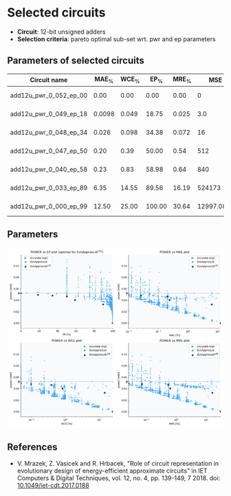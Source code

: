 
Selected circuits
===================
 - **Circuit**: 12-bit unsigned adders
 - **Selection criteria**: pareto optimal sub-set wrt. pwr and ep parameters

Parameters of selected circuits
----------------------------

| Circuit name | MAE<sub>%</sub> | WCE<sub>%</sub> | EP<sub>%</sub> | MRE<sub>%</sub> | MSE | Download |
| --- |  --- | --- | --- | --- | --- | --- | 
| add12u_pwr_0_052_ep_00 | 0.00 | 0.00 | 0.00 | 0.00 | 0 |   [[Verilog<sub>PDK45</sub>](add12u_pwr_0_052_ep_00_pdk45.v)] [[C](add12u_pwr_0_052_ep_00.c)] |
| add12u_pwr_0_049_ep_18 | 0.0098 | 0.049 | 18.75 | 0.025 | 3.0 |  [[Verilog<sub>generic</sub>](add12u_pwr_0_049_ep_18_gen.v)]  [[C](add12u_pwr_0_049_ep_18.c)] |
| add12u_pwr_0_048_ep_34 | 0.026 | 0.098 | 34.38 | 0.072 | 16 |  [[Verilog<sub>generic</sub>](add12u_pwr_0_048_ep_34_gen.v)]  [[C](add12u_pwr_0_048_ep_34.c)] |
| add12u_pwr_0_047_ep_50 | 0.20 | 0.39 | 50.00 | 0.54 | 512 |  [[Verilog<sub>generic</sub>](add12u_pwr_0_047_ep_50_gen.v)]  [[C](add12u_pwr_0_047_ep_50.c)] |
| add12u_pwr_0_040_ep_58 | 0.23 | 0.83 | 58.98 | 0.64 | 840 |  [[Verilog<sub>generic</sub>](add12u_pwr_0_040_ep_58_gen.v)]  [[C](add12u_pwr_0_040_ep_58.c)] |
| add12u_pwr_0_033_ep_89 | 6.35 | 14.55 | 89.56 | 16.19 | 524173 |  [[Verilog<sub>generic</sub>](add12u_pwr_0_033_ep_89_gen.v)]  [[C](add12u_pwr_0_033_ep_89.c)] |
| add12u_pwr_0_000_ep_99 | 12.50 | 25.00 | 100.00 | 30.64 | 12997.08e2 |  [[Verilog<sub>generic</sub>](add12u_pwr_0_000_ep_99_gen.v)]  [[C](add12u_pwr_0_000_ep_99.c)] |
    
Parameters
--------------
![Parameters figure](fig.png)

References
--------------
   - V. Mrazek, Z. Vasicek and R. Hrbacek, "Role of circuit representation in evolutionary design of energy-efficient approximate circuits" in IET Computers & Digital Techniques, vol. 12, no. 4, pp. 139-149, 7 2018. doi: [10.1049/iet-cdt.2017.0188](https://dx.doi.org/10.1049/iet-cdt.2017.0188)

             